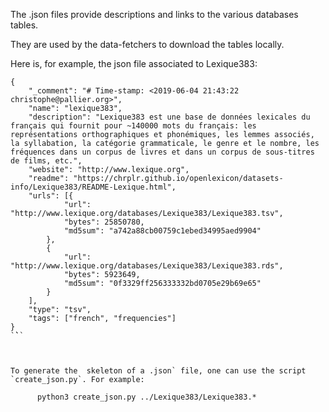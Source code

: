 The .json files provide descriptions and links to the various databases tables.

They are used by the data-fetchers to download the tables locally. 

Here is, for example, the json file associated to Lexique383:

```{json}
{
    "_comment": "# Time-stamp: <2019-06-04 21:43:22 christophe@pallier.org>",
    "name": "lexique383",
    "description": "Lexique383 est une base de données lexicales du français qui fournit pour ~140000 mots du français: les représentations orthographiques et phonémiques, les lemmes associés, la syllabation, la catégorie grammaticale, le genre et le nombre, les fréquences dans un corpus de livres et dans un corpus de sous-titres de films, etc.",
    "website": "http://www.lexique.org",
    "readme": "https://chrplr.github.io/openlexicon/datasets-info/Lexique383/README-Lexique.html",
    "urls": [{
            "url": "http://www.lexique.org/databases/Lexique383/Lexique383.tsv",
            "bytes": 25850780,
            "md5sum": "a742a88cb00759c1ebed34995aed9904"
        },
        {
            "url": "http://www.lexique.org/databases/Lexique383/Lexique383.rds",
            "bytes": 5923649,
            "md5sum": "0f3329ff256333332bd0705e29b69e65"
        }
    ],
    "type": "tsv",
    "tags": ["french", "frequencies"]
}
`̀``



To generate the  skeleton of a .json` file, one can use the script `create_json.py`. For example:

      python3 create_json.py ../Lexique383/Lexique383.*

